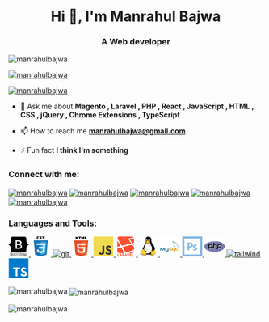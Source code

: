 
<h1 align="center">Hi 👋, I'm Manrahul Bajwa</h1>
<h3 align="center">A Web developer</h3>


<p align="left"> <img src="https://komarev.com/ghpvc/?username=manrahulbajwa&label=Profile%20views&color=0e75b6&style=flat" alt="manrahulbajwa" /> </p>

<p align="left"> <a href="https://github.com/ryo-ma/github-profile-trophy"><img src="https://github-profile-trophy.vercel.app/?username=manrahulbajwa" alt="manrahulbajwa" /></a> </p>

<p align="left"> <a href="https://twitter.com/manrahulbajwa" target="blank"><img src="https://img.shields.io/twitter/follow/manrahulbajwa?logo=twitter&style=for-the-badge" alt="manrahulbajwa" /></a> </p>

- 💬 Ask me about **Magento , Laravel , PHP , React , JavaScript , HTML , CSS , jQuery , Chrome Extensions , TypeScript**

- 📫 How to reach me **manrahulbajwa@gmail.com**

- ⚡ Fun fact **I think I'm something**

<h3 align="left">Connect with me:</h3>
<p align="left">
<a href="https://twitter.com/manrahulbajwa" target="blank"><img align="center" src="https://raw.githubusercontent.com/rahuldkjain/github-profile-readme-generator/master/src/images/icons/Social/twitter.svg" alt="manrahulbajwa" height="30" width="40" /></a>
<a href="https://linkedin.com/in/manrahulbajwa" target="blank"><img align="center" src="https://raw.githubusercontent.com/rahuldkjain/github-profile-readme-generator/master/src/images/icons/Social/linked-in-alt.svg" alt="manrahulbajwa" height="30" width="40" /></a>
<a href="https://fb.com/manrahulbajwa" target="blank"><img align="center" src="https://raw.githubusercontent.com/rahuldkjain/github-profile-readme-generator/master/src/images/icons/Social/facebook.svg" alt="manrahulbajwa" height="30" width="40" /></a>
<a href="https://instagram.com/manrahulbajwa" target="blank"><img align="center" src="https://raw.githubusercontent.com/rahuldkjain/github-profile-readme-generator/master/src/images/icons/Social/instagram.svg" alt="manrahulbajwa" height="30" width="40" /></a>
<a href="https://www.youtube.com/c/manrahulbajwa" target="blank"><img align="center" src="https://raw.githubusercontent.com/rahuldkjain/github-profile-readme-generator/master/src/images/icons/Social/youtube.svg" alt="manrahulbajwa" height="30" width="40" /></a>
</p>

<h3 align="left">Languages and Tools:</h3>
<p align="left"> <a href="https://getbootstrap.com" target="_blank" rel="noreferrer"> <img src="https://raw.githubusercontent.com/devicons/devicon/master/icons/bootstrap/bootstrap-plain-wordmark.svg" alt="bootstrap" width="40" height="40"/> </a> <a href="https://www.w3schools.com/css/" target="_blank" rel="noreferrer"> <img src="https://raw.githubusercontent.com/devicons/devicon/master/icons/css3/css3-original-wordmark.svg" alt="css3" width="40" height="40"/> </a> <a href="https://git-scm.com/" target="_blank" rel="noreferrer"> <img src="https://www.vectorlogo.zone/logos/git-scm/git-scm-icon.svg" alt="git" width="40" height="40"/> </a> <a href="https://www.w3.org/html/" target="_blank" rel="noreferrer"> <img src="https://raw.githubusercontent.com/devicons/devicon/master/icons/html5/html5-original-wordmark.svg" alt="html5" width="40" height="40"/> </a> <a href="https://developer.mozilla.org/en-US/docs/Web/JavaScript" target="_blank" rel="noreferrer"> <img src="https://raw.githubusercontent.com/devicons/devicon/master/icons/javascript/javascript-original.svg" alt="javascript" width="40" height="40"/> </a> <a href="https://laravel.com/" target="_blank" rel="noreferrer"> <img src="https://raw.githubusercontent.com/devicons/devicon/master/icons/laravel/laravel-plain-wordmark.svg" alt="laravel" width="40" height="40"/> </a> <a href="https://www.linux.org/" target="_blank" rel="noreferrer"> <img src="https://raw.githubusercontent.com/devicons/devicon/master/icons/linux/linux-original.svg" alt="linux" width="40" height="40"/> </a> <a href="https://www.mysql.com/" target="_blank" rel="noreferrer"> <img src="https://raw.githubusercontent.com/devicons/devicon/master/icons/mysql/mysql-original-wordmark.svg" alt="mysql" width="40" height="40"/> </a> <a href="https://www.photoshop.com/en" target="_blank" rel="noreferrer"> <img src="https://raw.githubusercontent.com/devicons/devicon/master/icons/photoshop/photoshop-line.svg" alt="photoshop" width="40" height="40"/> </a> <a href="https://www.php.net" target="_blank" rel="noreferrer"> <img src="https://raw.githubusercontent.com/devicons/devicon/master/icons/php/php-original.svg" alt="php" width="40" height="40"/> </a> <a href="https://tailwindcss.com/" target="_blank" rel="noreferrer"> <img src="https://www.vectorlogo.zone/logos/tailwindcss/tailwindcss-icon.svg" alt="tailwind" width="40" height="40"/> </a> <a href="https://www.typescriptlang.org/" target="_blank" rel="noreferrer"> <img src="https://raw.githubusercontent.com/devicons/devicon/master/icons/typescript/typescript-original.svg" alt="typescript" width="40" height="40"/> </a> </p>

<p><img align="left" src="https://github-readme-stats.vercel.app/api/top-langs?username=manrahulbajwa&show_icons=true&locale=en&layout=compact" alt="manrahulbajwa" /></p>

<p>&nbsp;<img align="center" src="https://github-readme-stats.vercel.app/api?username=manrahulbajwa&show_icons=true&locale=en" alt="manrahulbajwa" /></p>

<p><img align="center" src="https://github-readme-streak-stats.herokuapp.com/?user=manrahulbajwa&" alt="manrahulbajwa" /></p>
